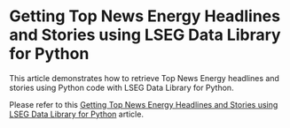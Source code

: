 # Getting Top News Energy Headlines and Stories using LSEG Data Library for Python
This article demonstrates how to retrieve Top News Energy headlines and stories using Python code with LSEG Data Library for Python.

Please refer to this [Getting Top News Energy Headlines and Stories using LSEG Data Library for Python](https://developers.lseg.com/en/article-catalog/article/getting-top-news-energy-headlines-and-stories-using-lseg-data-li) article.
